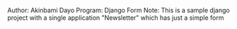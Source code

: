 Author: Akinbami Dayo
Program: Django Form
Note: This is a sample django project with a single application "Newsletter"
      which has just a simple form
